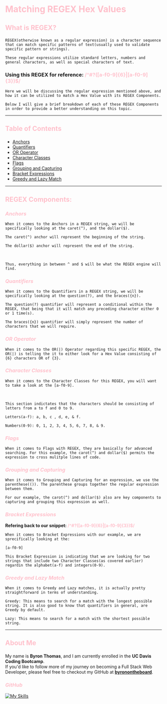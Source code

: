 # __<p style="color: #FFC0CB">Matching REGEX Hex Values</p>__
## __<p style="color: #FFC0CB">What is REGEX?</p>__
    REGEX(otherwise known as a regular expression) is a character sequence that can match specific patterns of text(usually used to validate specific pattern or strings). 

    These regular expressions utilize standard letters, numbers and general characters, as well as special characters of text.

### __<p>Using this REGEX for reference: <span style="color: #FFC0CB">/^#?([a-f0-9]{6}|[a-f0-9]{3})$/</span></p>__  

    Here we will be discussing the regular expression mentioned above, and how it can be utilized to match a Hex Value with its REGEX Components.

    Below I will give a brief breakdown of each of these REGEX Components in order to provide a better understanding on this topic.

----
## __<p style="color: #FFC0CB">Table of Contents</p>__

- [Anchors](#anchors)
- [Quantifiers](#quantifiers)
- [OR Operator](#or-operator)
- [Character Classes](#character-classes)
- [Flags](#flags)
- [Grouping and Capturing](#grouping-and-capturing)
- [Bracket Expressions](#bracket-expressions)
- [Greedy and Lazy Match](#greedy-and-lazy-match)

----
## __<p style="color: #FFC0CB">REGEX Components:</p>__

### *<p style="color: #FFC0CB">Anchors</p>*
    When it comes to the Anchors in a REGEX string, we will be specifically looking at the caret(^), and the dollar($).
    
    The caret(^) anchor will represent the beginning of the string. 
    
    The dollar($) anchor will represent the end of the string.
<br>

    Thus, everything in between ^ and $ will be what the REGEX engine will find.  

### *<p style="color: #FFC0CB">Quantifiers</p>*
    When it comes to the Quantifiers in a REGEX string, we will be specifically looking at the question(?), and the braces({n}).

    The question(?) quantifier will represent a conditional within the REGEX, that being that it will match any preceding character either 0 or 1 time(s).

    The braces({n}) quantifier will simply represent the number of characters that we will require.

### *<p style="color: #FFC0CB">OR Operator</p>*
    When it comes to the OR(|) Operator regarding this specific REGEX, the OR(|) is telling the it to either look for a Hex Value consisting of {6} characters OR of {3}. 

### *<p style="color: #FFC0CB">Character Classes</p>*
    When it comes to the Character Classes for this REGEX, you will want to take a look at the [a-f0-9].
<br>

    This section indictates that the characters should be consisting of letters from a to f and 0 to 9.

    Letters(a-f): a, b, c , d, e, & f.

    Numbers(0-9): 0, 1, 2, 3, 4, 5, 6, 7, 8, & 9.

### *<p style="color: #FFC0CB">Flags</p>*
    When it comes to Flags with REGEX, they are basically for advanced searching. For this example, the carot(^) and dollar($) permits the expression to cross mulitple lines of code.

### *<p style="color: #FFC0CB">Grouping and Capturing</p>*
    When it comes to Grouping and Capturing for an expression, we use the parenthese(()). The parenthese groups together the regular expression between them.

    For our example, the carot(^) and dollar($) also are key components to capturing and grouping this expression as well.

### *<p style="color: #FFC0CB">Bracket Expressions</p>*
__<p>Refering back to our snippet: <span style="color: #FFC0CB">/^#?([a-f0-9]{6}|[a-f0-9]{3})$/</span></p>__ 

    When it comes to Bracket Expressions with our example, we are sprecifically looking at the:

    [a-f0-9]

    This Bracket Expression is indicating that we are looking for two strings that include two Character Classes(as covered earlier) regardin the alphabet(a-f) and integers(0-9).

### *<p style="color: #FFC0CB">Greedy and Lazy Match</p>*
    When it comes to Greedy and Lazy matches, it is actually pretty straightforward in terms of understanding. 

    Greedy: This means to search for a match with the longest possible string. It is also good to know that quantifiers in general, are Greedy by default.

    Lazy: This means to search for a match with the shortest possible string.
----
## __<p style="color: #FFC0CB">About Me</p>__

My name is __Byron Thomas__, and I am currently enrolled in the __UC Davis Coding Bootcamp__. 
<br>
If you'd like to follow more of my journey on becoming a Full Stack Web Developer, please feel free to checkout my GitHub at __[byronontheboard](https://github.com/byronontheboard)__.

### *<p style="color: #FFC0CB">GitHub</p>*
[![My Skills](https://skillicons.dev/icons?i=github)](https://github.com/byronontheboard)